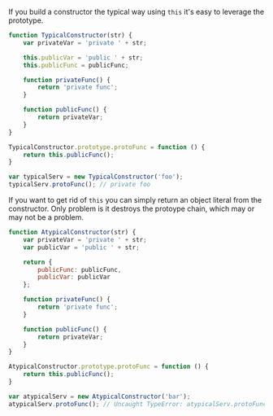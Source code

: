 If you build a constructor the typical way using `this` it's easy to leverage the prototype.

```javascript
function TypicalConstructor(str) {
    var privateVar = 'private ' + str;

    this.publicVar = 'public ' + str;
    this.publicFunc = publicFunc;

    function privateFunc() {
        return 'private func';
    }

    function publicFunc() {
        return privateVar;
    }
}

TypicalConstructor.prototype.protoFunc = function () {
    return this.publicFunc();
}

var typicalServ = new TypicalConstructor('foo');
typicalServ.protoFunc(); // private foo
```

If you want to get rid of `this` you can simply return an object literal from the constructor. Only problem is it destroys the protoype chain, which may or may not be a problem.

```javascript
function AtypicalConstructor(str) {
    var privateVar = 'private ' + str;
    var publicVar = 'public ' + str;

    return {
        publicFunc: publicFunc,
        publicVar: publicVar
    };

    function privateFunc() {
        return 'private func';
    }

    function publicFunc() {
        return privateVar;
    }
}

AtypicalConstructor.prototype.protoFunc = function () {
    return this.publicFunc();
}

var atypicalServ = new AtypicalConstructor('bar');
atypicalServ.protoFunc(); // Uncaught TypeError: atypicalServ.protoFunc is not a function
```
